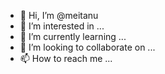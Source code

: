 - 👋 Hi, I’m @meitanu
- 👀 I’m interested in ...
- 🌱 I’m currently learning ...
- 💞️ I’m looking to collaborate on ...
- 📫 How to reach me ...

<!---
meitanu/meitanu is a ✨ special ✨ repository because its `README.md` (this file) appears on your GitHub profile.
You can click the Preview link to take a look at your changes.
--->
